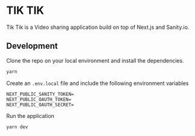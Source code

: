 # TIK TIK

Tik Tik is a Video sharing application build on top of Next.js and Sanity.io.


## Development

Clone the repo on your local environment and install the dependencies.

```bash
yarn

```


Create an `.env.local` file and include the following environment variables

```
NEXT_PUBLIC_SANITY_TOKEN=
NEXT_PUBLIC_OAUTH_TOKEN=
NEXT_PUBLIC_OAUTH_SECRET=
```

Run the application

```bash
yarn dev
```